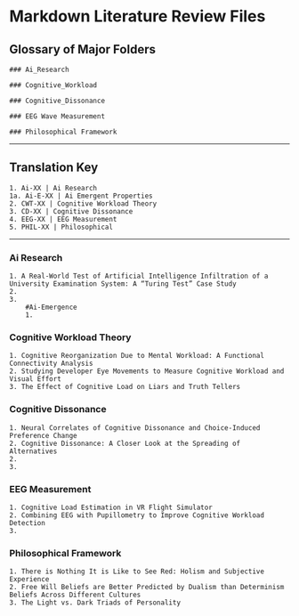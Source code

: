 # Markdown Literature Review Files

## Glossary of Major Folders

    ### Ai_Research

    ### Cognitive_Workload

    ### Cognitive_Dissonance

    ### EEG Wave Measurement

    ### Philosophical Framework

***

## Translation Key

    1. Ai-XX | Ai Research
    1a. Ai-E-XX | Ai Emergent Properties
    2. CWT-XX | Cognitive Workload Theory
    3. CD-XX | Cognitive Dissonance
    4. EEG-XX | EEG Measurement
    5. PHIL-XX | Philosophical

***

### Ai Research

    1. A Real-World Test of Artificial Intelligence Infiltration of a University Examination System: A “Turing Test” Case Study
    2.
    3.
        #Ai-Emergence
        1. 

### Cognitive Workload Theory

    1. Cognitive Reorganization Due to Mental Workload: A Functional Connectivity Analysis
    2. Studying Developer Eye Movements to Measure Cognitive Workload and Visual Effort
    3. The Effect of Cognitive Load on Liars and Truth Tellers

### Cognitive Dissonance

    1. Neural Correlates of Cognitive Dissonance and Choice-Induced Preference Change
    2. Cognitive Dissonance: A Closer Look at the Spreading of Alternatives
    2.
    3.

### EEG Measurement

    1. Cognitive Load Estimation in VR Flight Simulator
    2. Combining EEG with Pupillometry to Improve Cognitive Workload Detection
    3.

### Philosophical Framework

    1. There is Nothing It is Like to See Red: Holism and Subjective Experience
    2. Free Will Beliefs are Better Predicted by Dualism than Determinism Beliefs Across Different Cultures
    3. The Light vs. Dark Triads of Personality